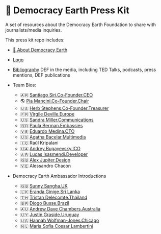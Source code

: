 # 🌿 Democracy Earth Press Kit
A set of resources about the Democracy Earth Foundation to share with journalists/media inquiries.

This press kit repo includes: 

- [🌿 About Democracy Earth](https://github.com/DemocracyEarth/press-kit/blob/master/About-DEF.md#about-democracy-earth-foundation)
- [Logo](https://github.com/DemocracyEarth/press-kit/blob/master/logo.md)
- [Bibliography](https://github.com/DemocracyEarth/ambassadors/blob/master/Bibliography.md#democracy-earth-foundation-) DEF in the media, including TED Talks, podcasts, press mentions, DEF publications

- Team Bios: 
   - 🇦🇷 [Santiago Siri.Co-Founder.CEO](https://github.com/DemocracyEarth/press-kit/blob/master/%F0%9F%87%A6%F0%9F%87%B7Santi%20Siri.md#democracy-earth-foundation-)
   - 🌎 [Pia Mancini.Co-Founder.Chair](https://github.com/DemocracyEarth/press-kit/blob/master/%F0%9F%8C%8EPia%20Mancini.md#democracy-earth-foundaton-)
   - 🇺🇸 [Herb Stephens.Co-Founder.Treasurer](https://github.com/DemocracyEarth/press-kit/blob/master/%F0%9F%87%BA%F0%9F%87%B8Herb%20Stephens.md#democracy-earth-foundation-) 
   - 🇫🇷 [Virgile Deville.Europe](https://github.com/DemocracyEarth/press-kit/blob/master/%F0%9F%87%AB%F0%9F%87%B7Virgile%20Deville.md#democracy-earth-foundation-)
   - 🇺🇸 [Sandra Miller.Communications](https://github.com/DemocracyEarth/press-kit/blob/master/%F0%9F%87%BA%F0%9F%87%B8Sandra%20Miller.md#democracy-earth-foundation-) 
   - 🇧🇷 [Paula Berman.Embassies](https://github.com/DemocracyEarth/press-kit/blob/master/%F0%9F%87%A7%F0%9F%87%B7Paula%20Berman.md#democracy-earth-foundation-)
   - 🇻🇪 [Eduardo Medina.CTO](https://github.com/DemocracyEarth/press-kit/blob/master/%F0%9F%87%BB%F0%9F%87%AAEduardo%20Medina.md#democracy-earth-foundation-)
   - 🇺🇸 [Agatha Bacelar.Multimedia](https://github.com/DemocracyEarth/press-kit/blob/master/%F0%9F%87%A7%F0%9F%87%B7%F0%9F%87%BA%F0%9F%87%B8Agatha%20Bacelar.md#democracy-earth-foundation-)
   - 🇮🇨 Raúl Kripalani 
   - 🇺🇦 [Andrey Bugayevsky.ICO](https://github.com/DemocracyEarth/press-kit/blob/master/%F0%9F%87%BA%F0%9F%87%A6Andrey%20Bugayevsky.md#democracy-earth-foundation-)
   - 🇦🇷 [Lucas Isasmendi.Developer](https://github.com/DemocracyEarth/press-kit/blob/master/%F0%9F%87%A6%F0%9F%87%B7Lucas-Isasmendi.md#lucas-isasmendideveloper)
   - 🇬🇧 [Alex Jupiter.Design](https://github.com/DemocracyEarth/press-kit/blob/master/%F0%9F%87%AC%F0%9F%87%A7AlexJupiter.md#democracy-earth-foundation-)
   - 🇻🇪 Alessandro Chacón
  
- Democracy Earth Ambassador Introductions
   - 🇬🇧 [Sunny Sangha.UK](https://words.democracy.earth/meet-our-new-ambassador-eranda-ginige-from-sri-lanka-ec6f704c1422)
   - 🇱🇰 [Eranda Ginige.Sri Lanka](https://words.democracy.earth/meet-our-new-ambassador-eranda-ginige-from-sri-lanka-ec6f704c1422)
   - 🇹🇭 [Tristan Delecomte.Thailand](https://words.democracy.earth/where-ecopolitics-meets-cryptopolitics-fe0e1e338a44)
   - 🇧🇷 [Diogo Busse.Brazil](https://words.democracy.earth/democracy-earth-announces-our-newest-ambassador-in-brazil-3f03bb7295e8)
   - 🇦🇺 [Andrew Dave Chambers.Australia](https://words.democracy.earth/democracyearthambassadorperthandrewdavechambers-24929535e471)
   - 🇺🇾 [Justin Graside.Uruguay](https://words.democracy.earth/democracy-earth-chicago-ambassador-hannah-wolfman-jones-wants-your-vote-on-the-blockchain-9e900a2bbc2b)
   - 🇺🇸 [Hannah Wolfman-Jones.Chicago](https://words.democracy.earth/democracy-earth-chicago-ambassador-hannah-wolfman-jones-wants-your-vote-on-the-blockchain-9e900a2bbc2b)
   - 🇳🇱 [Maria Sofia Cossar Lambertini](https://words.democracy.earth/liquid-democracy-and-achieving-the-disruptors-dream-7abd48ccc524)
   
   
   
   
   
